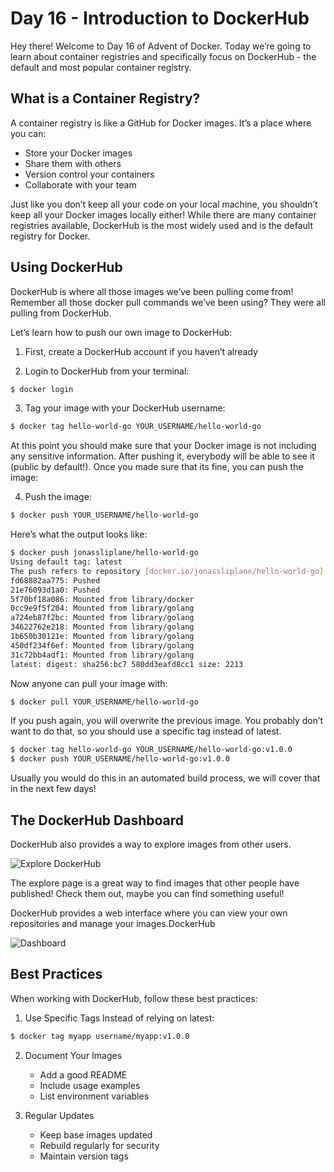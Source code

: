 # Day 16 - Introduction to DockerHub

Hey there! Welcome to Day 16 of Advent of Docker. Today we’re going to learn about container registries and specifically focus on DockerHub - the default and most popular container registry.

## What is a Container Registry?

A container registry is like a GitHub for Docker images. It’s a place where you can:

- Store your Docker images
- Share them with others
- Version control your containers
- Collaborate with your team

Just like you don’t keep all your code on your local machine, you shouldn’t keep all your Docker images locally either! While there are many container registries available, DockerHub is the most widely used and is the default registry for Docker.

## Using DockerHub

DockerHub is where all those images we’ve been pulling come from! Remember all those docker pull commands we’ve been using? They were all pulling from DockerHub.

Let’s learn how to push our own image to DockerHub:

1. First, create a DockerHub account if you haven’t already

2. Login to DockerHub from your terminal:

```bash
$ docker login

```

3. Tag your image with your DockerHub username:

```bash
$ docker tag hello-world-go YOUR_USERNAME/hello-world-go

```

At this point you should make sure that your Docker image is not including any sensitive information. After pushing it, everybody will be able to see it (public by default!). Once you made sure that its fine, you can push the image:

4. Push the image:

```bash
$ docker push YOUR_USERNAME/hello-world-go

```

Here’s what the output looks like:

```bash
$ docker push jonassliplane/hello-world-go
Using default tag: latest
The push refers to repository [docker.io/jonassliplane/hello-world-go]
fd68882aa775: Pushed
21e76093d1a0: Pushed
5f70bf18a086: Mounted from library/docker
0cc9e9f5f204: Mounted from library/golang
a724eb87f2bc: Mounted from library/golang
34622762e218: Mounted from library/golang
1b650b30121e: Mounted from library/golang
450df234f6ef: Mounted from library/golang
31c72bb4adf1: Mounted from library/golang
latest: digest: sha256:bc7 580dd3eafd8cc1 size: 2213

```

Now anyone can pull your image with:

```bash
$ docker pull YOUR_USERNAME/hello-world-go

```

If you push again, you will overwrite the previous image. You probably don’t want to do that, so you should use a specific tag instead of latest.

```bash
$ docker tag hello-world-go YOUR_USERNAME/hello-world-go:v1.0.0
$ docker push YOUR_USERNAME/hello-world-go:v1.0.0

```

Usually you would do this in an automated build process, we will cover that in the next few days!

## The DockerHub Dashboard

DockerHub also provides a way to explore images from other users.

![Explore DockerHub](https://adventofdocker.com/_astro/dockerhub-explore.DOUVx2r3_ZKk0GE.webp)

The explore page is a great way to find images that other people have published! Check them out, maybe you can find something useful!

DockerHub provides a web interface where you can view your own repositories and manage your images.DockerHub

![Dashboard](https://adventofdocker.com/_astro/dockerhub.CG-d7QxG_Z275b4t.webp)

## Best Practices

When working with DockerHub, follow these best practices:

1. Use Specific Tags Instead of relying on latest:

```bash
$ docker tag myapp username/myapp:v1.0.0

```

2. Document Your Images

   - Add a good README
   - Include usage examples
   - List environment variables

3. Regular Updates

   - Keep base images updated
   - Rebuild regularly for security
   - Maintain version tags
